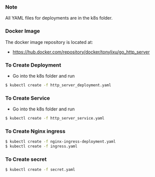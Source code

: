 ### Note
All YAML files for deployments are in the k8s folder.

### Docker Image
The docker image repository is located at:
* https://hub.docker.com/repository/docker/tonylixu/go_http_server

### To Create Deployment
* Go into the k8s folder and run
```bash
$ kubectl create -f http_server_deployment.yaml
```

### To Create Service
* Go into the k8s folder and run
```bash
$ kubectl create -f http_server_service.yaml
```

### To Create Nginx ingress
```bash
$ kubectl create -f nginx-ingress-deployment.yaml
$ kubectl create -f ingress.yaml
```

### To Create secret
```bash
$ kubectl create -f secret.yaml
```